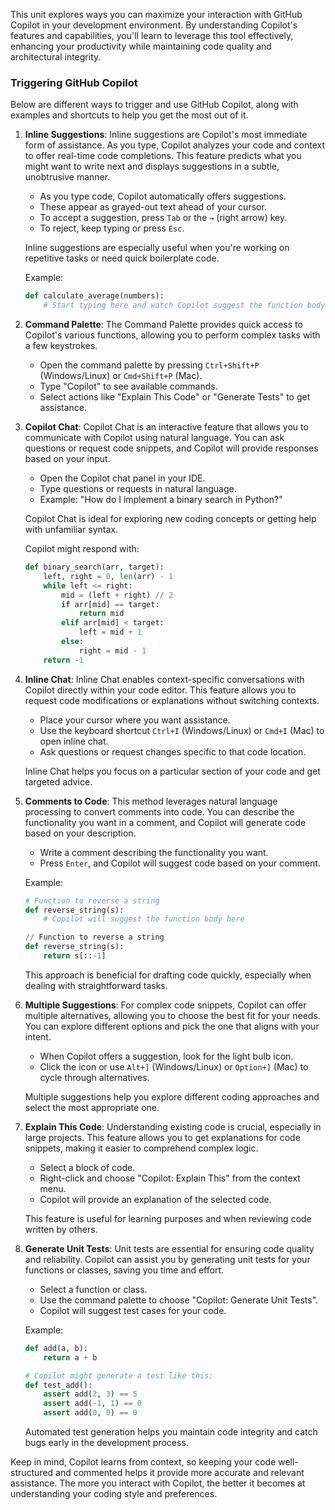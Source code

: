 This unit explores ways you can maximize your interaction with GitHub Copilot in your development environment. By understanding Copilot's features and capabilities, you'll learn to leverage this tool effectively, enhancing your productivity while maintaining code quality and architectural integrity. 

### Triggering GitHub Copilot
Below are different ways to trigger and use GitHub Copilot, along with examples and shortcuts to help you get the most out of it.

1. **Inline Suggestions**: Inline suggestions are Copilot's most immediate form of assistance. As you type, Copilot analyzes your code and context to offer real-time code completions. This feature predicts what you might want to write next and displays suggestions in a subtle, unobtrusive manner.

   - As you type code, Copilot automatically offers suggestions.
   - These appear as grayed-out text ahead of your cursor.
   - To accept a suggestion, press `Tab` or the `→` (right arrow) key.
   - To reject, keep typing or press `Esc`.

   Inline suggestions are especially useful when you're working on repetitive tasks or need quick boilerplate code.

   Example:
   ```python
   def calculate_average(numbers):
       # Start typing here and watch Copilot suggest the function body
   ```

2. **Command Palette**: The Command Palette provides quick access to Copilot's various functions, allowing you to perform complex tasks with a few keystrokes.

   - Open the command palette by pressing `Ctrl+Shift+P` (Windows/Linux) or `Cmd+Shift+P` (Mac).
   - Type "Copilot" to see available commands.
   - Select actions like "Explain This Code" or "Generate Tests" to get assistance.

3. **Copilot Chat**: Copilot Chat is an interactive feature that allows you to communicate with Copilot using natural language. You can ask questions or request code snippets, and Copilot will provide responses based on your input.

   - Open the Copilot chat panel in your IDE.
   - Type questions or requests in natural language.
   - Example: "How do I implement a binary search in Python?"

   Copilot Chat is ideal for exploring new coding concepts or getting help with unfamiliar syntax.

   Copilot might respond with:
   ```python
   def binary_search(arr, target):
       left, right = 0, len(arr) - 1
       while left <= right:
           mid = (left + right) // 2
           if arr[mid] == target:
               return mid
           elif arr[mid] < target:
               left = mid + 1
           else:
               right = mid - 1
       return -1
   ```

4. **Inline Chat**: Inline Chat enables context-specific conversations with Copilot directly within your code editor. This feature allows you to request code modifications or explanations without switching contexts.

   - Place your cursor where you want assistance.
   - Use the keyboard shortcut `Ctrl+I` (Windows/Linux) or `Cmd+I` (Mac) to open inline chat.
   - Ask questions or request changes specific to that code location.

   Inline Chat helps you focus on a particular section of your code and get targeted advice.

5. **Comments to Code**: This method leverages natural language processing to convert comments into code. You can describe the functionality you want in a comment, and Copilot will generate code based on your description.

   - Write a comment describing the functionality you want.
   - Press `Enter`, and Copilot will suggest code based on your comment.

   Example:
   ```python
   # Function to reverse a string
   def reverse_string(s):
       # Copilot will suggest the function body here
   ```

   ```python
   // Function to reverse a string
   def reverse_string(s):
       return s[::-1]
   ```

   This approach is beneficial for drafting code quickly, especially when dealing with straightforward tasks.

6. **Multiple Suggestions**: For complex code snippets, Copilot can offer multiple alternatives, allowing you to choose the best fit for your needs. You can explore different options and pick the one that aligns with your intent.

   - When Copilot offers a suggestion, look for the light bulb icon.
   - Click the icon or use `Alt+]` (Windows/Linux) or `Option+]` (Mac) to cycle through alternatives.

   Multiple suggestions help you explore different coding approaches and select the most appropriate one.

7. **Explain This Code**: Understanding existing code is crucial, especially in large projects. This feature allows you to get explanations for code snippets, making it easier to comprehend complex logic.

   - Select a block of code.
   - Right-click and choose "Copilot: Explain This" from the context menu.
   - Copilot will provide an explanation of the selected code.

   This feature is useful for learning purposes and when reviewing code written by others.

8. **Generate Unit Tests**: Unit tests are essential for ensuring code quality and reliability. Copilot can assist you by generating unit tests for your functions or classes, saving you time and effort.

   - Select a function or class.
   - Use the command palette to choose "Copilot: Generate Unit Tests".
   - Copilot will suggest test cases for your code.

   Example:
   ```python
   def add(a, b):
       return a + b

   # Copilot might generate a test like this:
   def test_add():
       assert add(2, 3) == 5
       assert add(-1, 1) == 0
       assert add(0, 0) == 0
   ```

   Automated test generation helps you maintain code integrity and catch bugs early in the development process.

Keep in mind, Copilot learns from context, so keeping your code well-structured and commented helps it provide more accurate and relevant assistance. The more you interact with Copilot, the better it becomes at understanding your coding style and preferences.
